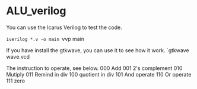 # ALU_verilog

You can use the Icarus Verilog to test the code.

`iverilog *.v -o main
`vvp main

If you have install the gtkwave, you can use it to see how it work.
`gtkwave wave.vcd

The instruction to operate, see below.
000 Add
001 2's complement
010 Mutiply
011 Remind in div
100 quotient in div
101 And operate
110 Or operate
111 zero
